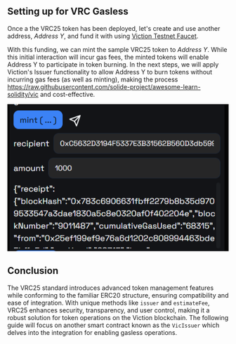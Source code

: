 ## Setting up for VRC Gasless

Once a the VRC25 token has been deployed, let's create and use another address, *Address Y*, and fund it with using [Viction Testnet Faucet](https://faucet-testnet.viction.xyz/).

With this funding, we can mint the sample VRC25 token to *Address Y*. While this initial interaction will incur gas fees, the minted tokens will enable Address Y to participate in token burning. In the next steps, we will apply Viction's Issuer functionality to allow Address Y to burn tokens without incurring gas fees (as well as minting), making the process https://raw.githubusercontent.com/solide-project/awesome-learn-solidity/vic and cost-effective.

![Mint](https://raw.githubusercontent.com/solide-project/awesome-learn-solidity/vic/main/exploring-viction-ecosystem/deploying-gasless-vrc25/assets/mint.png)

## Conclusion

The VRC25 standard introduces advanced token management features while conforming to the familiar ERC20 structure, ensuring compatibility and ease of integration. With unique methods like `issuer` and `estimateFee`, VRC25 enhances security, transparency, and user control, making it a robust solution for token operations on the Viction blockchain. The following guide will focus on another smart contract known as the `VicIssuer` which delves into the integration for enabling gasless operations.